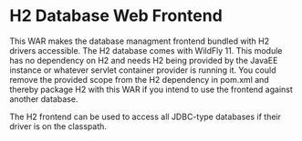 # H2 Database Web Frontend

This WAR makes the database managment frontend bundled with H2 drivers
accessible. The H2 database comes with WildFly 11. This module has no
dependency on H2 and needs H2 being provided by the JavaEE instance or
whatever servlet container provider is running it. You could remove
the provided scope from the H2 dependency in pom.xml and thereby
package H2 with this WAR if you intend to use the frontend against
another database.

The H2 frontend can be used to access all JDBC-type databases if their
driver is on the classpath.

